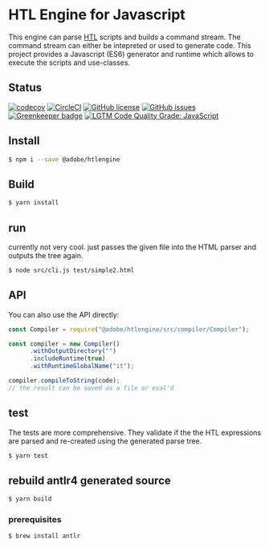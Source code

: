 # HTL Engine for Javascript

This engine can parse [HTL](https://github.com/Adobe-Marketing-Cloud/htl-spec) scripts and builds a command stream. The command stream can either be intepreted or used to generate code. This project provides a Javascript (ES6) generator and runtime which allows to execute the scripts and use-classes.

## Status
[![codecov](https://img.shields.io/codecov/c/github/adobe/htlengine.svg)](https://codecov.io/gh/adobe/htlengine)
[![CircleCI](https://img.shields.io/circleci/project/github/adobe/htlengine.svg)](https://circleci.com/gh/adobe/htlengine)
[![GitHub license](https://img.shields.io/github/license/adobe/htlengine.svg)](https://github.com/adobe/htlengine/blob/master/LICENSE.txt)
[![GitHub issues](https://img.shields.io/github/issues/adobe/htlengine.svg)](https://github.com/adobe/htlengine/issues)
[![Greenkeeper badge](https://badges.greenkeeper.io/adobe/htlengine.svg)](https://greenkeeper.io/)
[![LGTM Code Quality Grade: JavaScript](https://img.shields.io/lgtm/grade/javascript/g/adobe/htlengine.svg?logo=lgtm&logoWidth=18)](https://lgtm.com/projects/g/adobe/htlengine)

## Install

```bash
$ npm i --save @adobe/htlengine
```

## Build

```bash
$ yarn install
```

## run

currently not very cool. just passes the given file into the HTML parser and outputs the tree again.

```bash
$ node src/cli.js test/simple2.html
```

## API

You can also use the API directly:

```javascript
const Compiler = require("@adobe/htlengine/src/compiler/Compiler");

const compiler = new Compiler()
      .withOutputDirectory("")
      .includeRuntime(true)
      .withRuntimeGlobalName("it");

compiler.compileToString(code);
// the result can be saved as a file or eval'd
```

## test

The tests are more comprehensive. They validate if the the HTL expressions are parsed and re-created using the generated parse tree.

```bash
$ yarn test
```

## rebuild antlr4 generated source

```bash
$ yarn build
```

### prerequisites

```bash
$ brew install antlr
```
